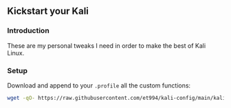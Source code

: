 ## Kickstart your Kali

### Introduction
These are my personal tweaks I need in order to make the best of Kali Linux.

### Setup
Download and append to your `.profile` all the custom functions:
```sh
wget -qO- https://raw.githubusercontent.com/et994/kali-config/main/kali-custom-profile-functions | sudo tee --append ~/.profile
```
